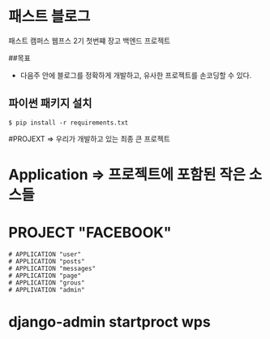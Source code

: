 # 패스트 블로그 

패스트 캠퍼스 웹프스 2기 첫번쨰 장고 백엔드 프로젝트

##목표

- 다음주 안에 블로그를 정확하게 개발하고, 유사한 프로젝트를 손코딩할 수 있다.


## 파이썬 패키지 설치

```
$ pip install -r requirements.txt
```

#PROJEXT => 우리가 개발하고 있는 최종 큰 프로젝트

# Application => 프로젝트에 포함된 작은 소스들

# PROJECT "FACEBOOK"
	# APPLICATION "user"
	# APPLICATION "posts"
	# APPLICATION "messages"
	# APPLICATION "page"
	# APPLICATION "grous"
	# APPLIVATION "admin"

# django-admin startproct wps 
